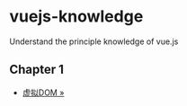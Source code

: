 # vuejs-knowledge
Understand the principle knowledge of vue.js

## Chapter 1
- [虚拟DOM »](https://github.com/liangfengbo/vuejs-knowledge/issues/1)
